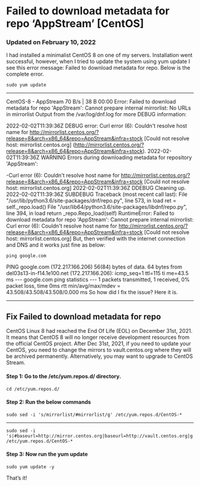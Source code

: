 # Failed to download metadata for repo ‘AppStream’ [CentOS]
### Updated on February 10, 2022
I had installed a minimalist CentOS 8 on one of my servers. Installation went successful, however, when I tried to update the system using yum update I see this error message: Failed to download metadata for repo. Below is the complete error.

    sudo yum update
----

CentOS-8 - AppStream 70 B/s | 38 B 00:00
Error: Failed to download metadata for repo 'AppStream': Cannot prepare internal mirrorlist: No URLs in mirrorlist
Output from the /var/log/dnf.log for more DEBUG information:

2022-02-02T11:39:36Z DEBUG error: Curl error (6): Couldn't resolve host name for http://mirrorlist.centos.org/?release=8&arch=x86_64&repo=AppStream&infra=stock [Could not resolve host: mirrorlist.centos.org] (http://mirrorlist.centos.org/?release=8&arch=x86_64&repo=AppStream&infra=stock).
2022-02-02T11:39:36Z WARNING Errors during downloading metadata for repository 'AppStream':

-Curl error (6): Couldn't resolve host name for http://mirrorlist.centos.org/?release=8&arch=x86_64&repo=AppStream&infra=stock [Could not resolve host: mirrorlist.centos.org]
2022-02-02T11:39:36Z DDEBUG Cleaning up.
2022-02-02T11:39:36Z SUBDEBUG
Traceback (most recent call last):
File "/usr/lib/python3.6/site-packages/dnf/repo.py", line 573, in load
ret = self._repo.load()
File "/usr/lib64/python3.6/site-packages/libdnf/repo.py", line 394, in load
return _repo.Repo_load(self)
RuntimeError: Failed to download metadata for repo 'AppStream': Cannot prepare internal mirrorlist: Curl error (6): Couldn't resolve host name for http://mirrorlist.centos.org/?release=8&arch=x86_64&repo=AppStream&infra=stock [Could not resolve host: mirrorlist.centos.org]
But, then verified with the internet connection and DNS and it works just fine as below:

    ping google.com

PING google.com (172.217.166.206) 56(84) bytes of data.
64 bytes from del03s13-in-f14.1e100.net (172.217.166.206): icmp_seq=1 ttl=115 ti me=43.5 ms
--- google.com ping statistics ---
1 packets transmitted, 1 received, 0% packet loss, time 0ms
rtt min/avg/max/mdev = 43.508/43.508/43.508/0.000 ms
So how did I fix the issue? Here it is.

---

## Fix Failed to download metadata for repo
CentOS Linux 8 had reached the End Of Life (EOL) on December 31st, 2021. It means that CentOS 8 will no longer receive development resources from the official CentOS project. After Dec 31st, 2021, if you need to update your CentOS, you need to change the mirrors to vault.centos.org where they will be archived permanently. Alternatively, you may want to upgrade to CentOS Stream.

#### Step 1: Go to the /etc/yum.repos.d/ directory.

    cd /etc/yum.repos.d/

#### Step 2: Run the below commands

    sudo sed -i 's/mirrorlist/#mirrorlist/g' /etc/yum.repos.d/CentOS-*  

-------

    sudo sed -i 's|#baseurl=http://mirror.centos.org|baseurl=http://vault.centos.org|g' /etc/yum.repos.d/CentOS-*


#### Step 3: Now run the yum update

    sudo yum update -y
That’s it!
